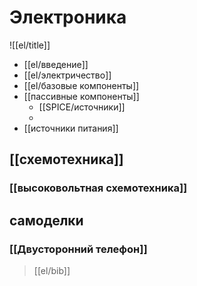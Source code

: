 # Электроника

![[el/title]]

- [[el/введение]]
- [[el/электричество]]
- [[el/базовые компоненты]]
- [[пассивные компоненты]]
	- [[SPICE/источники]]
	- 
- [[источники питания]]

## [[схемотехника]]
### [[высоковольтная схемотехника]]

## самоделки
### [[Двусторонний телефон]]

> [[el/bib]]

